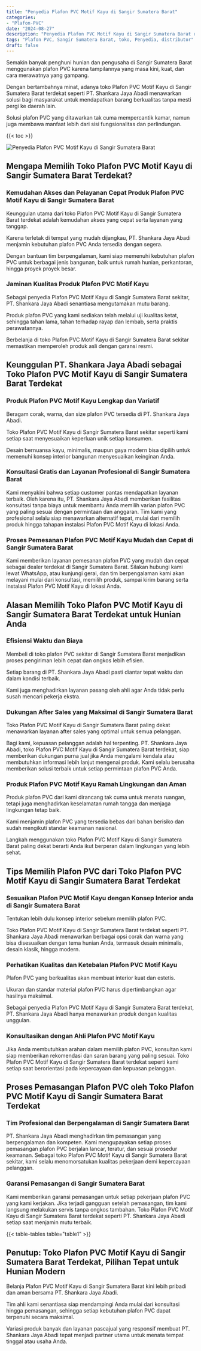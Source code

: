 ```yaml
---
title: "Penyedia Plafon PVC Motif Kayu di Sangir Sumatera Barat"
categories: 
- "Plafon-PVC"
date: "2024-08-27"
description: "Penyedia Plafon PVC Motif Kayu di Sangir Sumatera Barat untuk hunian, office, dan toko. Produk unggulan, beragam motif, warna menarik, dengan jasa instalasi dikerjakan oleh tenaga ahli ahli serta garansi resmi!|Layanan distribusi Plafon PVC Motif Kayu di Sangir Sumatera Barat untuk keperluan rumah, office, maupun toko, beserta produk unggulan dan pemasangan oleh teknisi berpengalaman serta garansi resmi.|Alternatif Plafon PVC Motif Kayu di Sangir Sumatera Barat yang andal untuk rumah, office, dan gerai, dengan plafon terbaik dan pemasangan dikerjakan oleh tenaga ahli berpengalaman serta jaminan resmi.|Distribusi Plafon PVC Motif Kayu di Sangir Sumatera Barat bagi tempat tinggal, office, dan ritel, beserta plafon terbaik dan pemasangan dikerjakan oleh teknisi berpengalaman, disertai dengan garansi resmi.}"
tags: "Plafon PVC, Sangir Sumatera Barat, toko, Penyedia, distributor"
draft: false
---
```


Semakin banyak penghuni hunian dan pengusaha di Sangir Sumatera Barat menggunakan plafon PVC karena tampilannya yang masa kini, kuat, dan cara merawatnya yang gampang.

Dengan bertambahnya minat, adanya toko Plafon PVC Motif Kayu di Sangir Sumatera Barat terdekat seperti PT. Shankara Jaya Abadi menawarkan solusi bagi masyarakat untuk mendapatkan barang berkualitas tanpa mesti pergi ke daerah lain.

Solusi plafon PVC yang ditawarkan tak cuma mempercantik kamar, namun juga membawa manfaat lebih dari sisi fungsionalitas dan perlindungan.

{{< toc >}}

![Penyedia Plafon PVC Motif Kayu di Sangir Sumatera Barat](/images/Plafon-PVC/Penyedia-Plafon-PVC-Motif-Kayu-di-Sangir-Sumatera-Barat.png)


## Mengapa Memilih Toko Plafon PVC Motif Kayu di Sangir Sumatera Barat Terdekat?

### Kemudahan Akses dan Pelayanan Cepat Produk Plafon PVC Motif Kayu di Sangir Sumatera Barat

Keunggulan utama dari toko Plafon PVC Motif Kayu di Sangir Sumatera Barat terdekat adalah kemudahan akses yang cepat serta layanan yang tanggap.

Karena terletak di tempat yang mudah dijangkau, PT. Shankara Jaya Abadi menjamin kebutuhan plafon PVC Anda tersedia dengan segera.

Dengan bantuan tim berpengalaman, kami siap memenuhi kebutuhan plafon PVC untuk berbagai jenis bangunan, baik untuk rumah hunian, perkantoran, hingga proyek proyek besar.

### Jaminan Kualitas Produk Plafon PVC Motif Kayu

Sebagai penyedia Plafon PVC Motif Kayu di Sangir Sumatera Barat sekitar, PT. Shankara Jaya Abadi senantiasa mengutamakan mutu barang.

Produk plafon PVC yang kami sediakan telah melalui uji kualitas ketat, sehingga tahan lama, tahan terhadap rayap dan lembab, serta praktis perawatannya.

Berbelanja di toko Plafon PVC Motif Kayu di Sangir Sumatera Barat sekitar memastikan memperoleh produk asli dengan garansi resmi.

## Keunggulan PT. Shankara Jaya Abadi sebagai Toko Plafon PVC Motif Kayu di Sangir Sumatera Barat Terdekat

### Produk Plafon PVC Motif Kayu Lengkap dan Variatif

Beragam corak, warna, dan size plafon PVC tersedia di PT. Shankara Jaya Abadi.

Toko Plafon PVC Motif Kayu di Sangir Sumatera Barat sekitar seperti kami setiap saat menyesuaikan keperluan unik setiap konsumen.

Desain bernuansa kayu, minimalis, maupun gaya modern bisa dipilih untuk memenuhi konsep interior bangunan menyesuaikan keinginan Anda.

### Konsultasi Gratis dan Layanan Profesional di Sangir Sumatera Barat

Kami menyakini bahwa setiap customer pantas mendapatkan layanan terbaik. Oleh karena itu, PT. Shankara Jaya Abadi memberikan fasilitas konsultasi tanpa biaya untuk membantu Anda memilih varian plafon PVC yang paling sesuai dengan permintaan dan anggaran. Tim kami yang profesional selalu siap menawarkan alternatif tepat, mulai dari memilih produk hingga tahapan instalasi Plafon PVC Motif Kayu di lokasi Anda.

### Proses Pemesanan Plafon PVC Motif Kayu Mudah dan Cepat di Sangir Sumatera Barat

Kami memberikan layanan pemesanan plafon PVC yang mudah dan cepat sebagai dealer terdekat di Sangir Sumatera Barat. Silakan hubungi kami lewat WhatsApp, atau kunjungi gerai, dan tim berpengalaman kami akan melayani mulai dari konsultasi, memilih produk, sampai kirim barang serta instalasi Plafon PVC Motif Kayu di lokasi Anda.

## Alasan Memilih Toko Plafon PVC Motif Kayu di Sangir Sumatera Barat Terdekat untuk Hunian Anda

### Efisiensi Waktu dan Biaya

Membeli di toko plafon PVC sekitar di Sangir Sumatera Barat menjadikan proses pengiriman lebih cepat dan ongkos lebih efisien.

Setiap barang di PT. Shankara Jaya Abadi pasti diantar tepat waktu dan dalam kondisi terbaik.

Kami juga menghadirkan layanan pasang oleh ahli agar Anda tidak perlu susah mencari pekerja ekstra.

### Dukungan After Sales yang Maksimal di Sangir Sumatera Barat

Toko Plafon PVC Motif Kayu di Sangir Sumatera Barat paling dekat menawarkan layanan after sales yang optimal untuk semua pelanggan.

Bagi kami, kepuasan pelanggan adalah hal terpenting. PT. Shankara Jaya Abadi, toko Plafon PVC Motif Kayu di Sangir Sumatera Barat terdekat, siap memberikan dukungan purna jual jika Anda mengalami kendala atau membutuhkan informasi lebih lanjut mengenai produk. Kami selalu berusaha memberikan solusi terbaik untuk setiap permintaan plafon PVC Anda.

### Produk Plafon PVC Motif Kayu Ramah Lingkungan dan Aman

Produk plafon PVC dari kami dirancang tak cuma untuk menata ruangan, tetapi juga menghadirkan keselamatan rumah tangga dan menjaga lingkungan tetap baik.

Kami menjamin plafon PVC yang tersedia bebas dari bahan berisiko dan sudah mengikuti standar keamanan nasional.

Langkah menggunakan toko Plafon PVC Motif Kayu di Sangir Sumatera Barat paling dekat berarti Anda ikut berperan dalam lingkungan yang lebih sehat.

## Tips Memilih Plafon PVC dari Toko Plafon PVC Motif Kayu di Sangir Sumatera Barat Terdekat

### Sesuaikan Plafon PVC Motif Kayu dengan Konsep Interior anda di Sangir Sumatera Barat

Tentukan lebih dulu konsep interior sebelum memilih plafon PVC.

Toko Plafon PVC Motif Kayu di Sangir Sumatera Barat terdekat seperti PT. Shankara Jaya Abadi menawarkan berbagai opsi corak dan warna yang bisa disesuaikan dengan tema hunian Anda, termasuk desain minimalis, desain klasik, hingga modern.

### Perhatikan Kualitas dan Ketebalan Plafon PVC Motif Kayu

Plafon PVC yang berkualitas akan membuat interior kuat dan estetis.

Ukuran dan standar material plafon PVC harus dipertimbangkan agar hasilnya maksimal.

Sebagai penyedia Plafon PVC Motif Kayu di Sangir Sumatera Barat terdekat, PT. Shankara Jaya Abadi hanya menawarkan produk dengan kualitas unggulan.

### Konsultasikan dengan Ahli Plafon PVC Motif Kayu

Jika Anda membutuhkan arahan dalam memilih plafon PVC, konsultan kami siap memberikan rekomendasi dan saran barang yang paling sesuai. Toko Plafon PVC Motif Kayu di Sangir Sumatera Barat terdekat seperti kami setiap saat berorientasi pada kepercayaan dan kepuasan pelanggan.

## Proses Pemasangan Plafon PVC oleh Toko Plafon PVC Motif Kayu di Sangir Sumatera Barat Terdekat

### Tim Profesional dan Berpengalaman di Sangir Sumatera Barat

PT. Shankara Jaya Abadi menghadirkan tim pemasangan yang berpengalaman dan kompeten. Kami mengupayakan setiap proses pemasangan plafon PVC berjalan lancar, teratur, dan sesuai prosedur keamanan. Sebagai toko Plafon PVC Motif Kayu di Sangir Sumatera Barat sekitar, kami selalu menomorsatukan kualitas pekerjaan demi kepercayaan pelanggan.

### Garansi Pemasangan di Sangir Sumatera Barat

Kami memberikan garansi pemasangan untuk setiap pekerjaan plafon PVC yang kami kerjakan. Jika terjadi gangguan setelah pemasangan, tim kami langsung melakukan servis tanpa ongkos tambahan. Toko Plafon PVC Motif Kayu di Sangir Sumatera Barat terdekat seperti PT. Shankara Jaya Abadi setiap saat menjamin mutu terbaik.

{{< table-tables table="table1" >}}

## Penutup: Toko Plafon PVC Motif Kayu di Sangir Sumatera Barat Terdekat, Pilihan Tepat untuk Hunian Modern

Belanja Plafon PVC Motif Kayu di Sangir Sumatera Barat kini lebih pribadi dan aman bersama PT. Shankara Jaya Abadi.

Tim ahli kami senantiasa siap mendampingi Anda mulai dari konsultasi hingga pemasangan, sehingga setiap kebutuhan plafon PVC dapat terpenuhi secara maksimal.

Variasi produk banyak dan layanan pascajual yang responsif membuat PT. Shankara Jaya Abadi tepat menjadi partner utama untuk menata tempat tinggal atau usaha Anda.